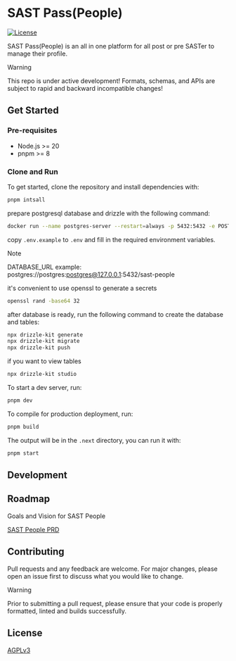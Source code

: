 # SAST Pass(People)

[![License](https://img.shields.io/badge/license-AGPLv3-blue.svg)](https://choosealicense.com/licenses/agpl-3.0/)

SAST Pass(People) is an all in one platform for all post or pre SASTer to manage their profile.

> [!WARNING]
> This repo is under active development! Formats, schemas, and APIs are subject to rapid and backward incompatible changes!

## Get Started

### Pre-requisites

- Node.js >= 20
- pnpm >= 8

### Clone and Run

To get started, clone the repository and install dependencies with:

```bash
pnpm intsall
```

prepare postgresql database and drizzle with the following command:

```bash
docker run --name postgres-server --restart=always -p 5432:5432 -e POSTGRES_PASSWORD=postgres -d postgres
```

copy `.env.example` to `.env` and fill in the required environment variables.

> [!NOTE]
> 
> DATABASE_URL example: postgres://postgres:postgres@127.0.0.1:5432/sast-people
>
> it's convenient to use openssl to generate a secrets
> ```bash
> openssl rand -base64 32  
> ```

after database is ready, run the following command to create the database and tables:

```bash
npx drizzle-kit generate
npx drizzle-kit migrate
npx drizzle-kit push
```

if you want to view tables

```bash
npx drizzle-kit studio
```

To start a dev server, run:

```bash
pnpm dev
```

To compile for production deployment, run:

```bash
pnpm build
```

The output will be in the `.next` directory, you can run it with:

```bash
pnpm start
```

## Development

## Roadmap

Goals and Vision for SAST People

[SAST People PRD](https://njupt-sast.feishu.cn/wiki/BVcSwcRu2ixn84k5yjFcnaYInkg?from=from_copylink)

## Contributing

Pull requests and any feedback are welcome. For major changes, please open an issue first to discuss what you would like to change.

> [!warning]
> Prior to submitting a pull request, please ensure that your code is properly formatted, linted and builds successfully.

## License

[AGPLv3](https://choosealicense.com/licenses/agpl-3.0/)
